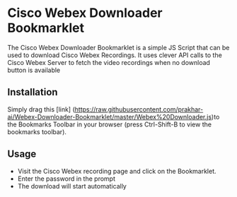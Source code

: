 # Cisco Webex Downloader Bookmarklet
The Cisco Webex Downloader Bookmarklet is a simple JS Script that can be used to download Cisco Webex Recordings. It uses clever API calls to the Cisco Webex Server to fetch the video recordings when no download button is available

## Installation
Simply drag this [link] (https://raw.githubusercontent.com/prakhar-ai/Webex-Downloader-Bookmarklet/master/Webex%20Downloader.js)to the Bookmarks Toolbar in your browser (press Ctrl-Shift-B to view the bookmarks toolbar).

## Usage
- Visit the Cisco Webex recording page and click on the Bookmarklet.
- Enter the password in the prompt
- The download will start automatically
